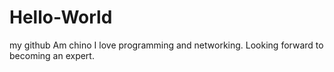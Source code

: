 # Hello-World
my github
Am chino I love programming and networking. 
Looking forward to becoming an expert.
